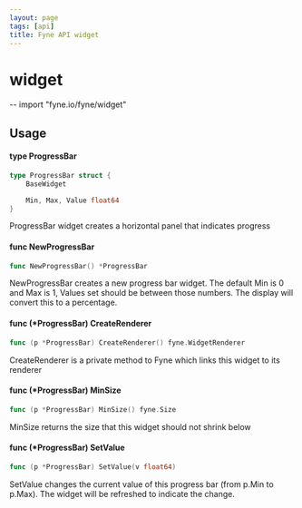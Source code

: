 ```yaml
---
layout: page
tags: [api]
title: Fyne API widget
---
```


# widget
--
    import "fyne.io/fyne/widget"

## Usage

#### type ProgressBar

```go
type ProgressBar struct {
	BaseWidget

	Min, Max, Value float64
}
```

ProgressBar widget creates a horizontal panel that indicates progress

#### func  NewProgressBar

```go
func NewProgressBar() *ProgressBar
```
NewProgressBar creates a new progress bar widget. The default Min is 0 and Max
is 1, Values set should be between those numbers. The display will convert this
to a percentage.

#### func (*ProgressBar) CreateRenderer

```go
func (p *ProgressBar) CreateRenderer() fyne.WidgetRenderer
```
CreateRenderer is a private method to Fyne which links this widget to its
renderer

#### func (*ProgressBar) MinSize

```go
func (p *ProgressBar) MinSize() fyne.Size
```
MinSize returns the size that this widget should not shrink below

#### func (*ProgressBar) SetValue

```go
func (p *ProgressBar) SetValue(v float64)
```
SetValue changes the current value of this progress bar (from p.Min to p.Max).
The widget will be refreshed to indicate the change.
